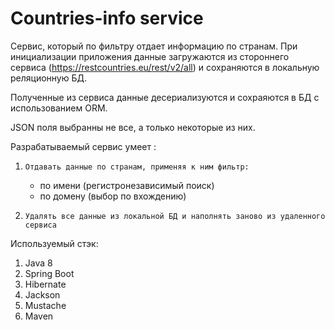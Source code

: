 # Countries-info service

Cервис, который по фильтру отдает информацию по странам. При инициализации приложения данные загружаются из стороннего сервиса (https://restcountries.eu/rest/v2/all) и сохраняются в локальную реляционную БД.

Полученные из сервиса данные десериализуются и сохраяются в БД с использованием ORM.

JSON поля выбранны не все, а только некоторые из них.

Разрабатываемый сервис умеет :
1.     Отдавать данные по странам, применяя к ним фильтр: 
    - по имени (регистронезависимый поиск)
    - по домену (выбор по вхождению)


2.     Удалять все данные из локальной БД и наполнять заново из удаленного сервиса

Используемый стэк:
1. Java 8
2. Spring Boot
3. Hibernate
4. Jackson
5. Mustache
6. Maven
